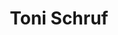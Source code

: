 ---
layout: digitalobject
title: Toni Schruf
medium: photograph
year: unknown
owner: unknown
permanent_url: http://austria-forum.org/attach/Biographien/Schruf%2C_Toni/Toni%20rund.jpg
image: /media/tonischrufportrait.png
---